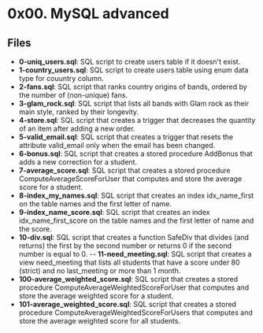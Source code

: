 # 0x00. MySQL advanced
## Files
- **0-uniq_users.sql**: SQL script to create users table if it doesn't exist.
- **1-country_users.sql**: SQL script to create users table using enum data type for couuntry column.
- **2-fans.sql**: SQL script that ranks country origins of bands, ordered by the number of (non-unique) fans.
- **3-glam_rock.sql**: SQL script that lists all bands with Glam rock as their main style, ranked by their longevity.
- **4-store.sql**: SQL script that creates a trigger that decreases the quantity of an item after adding a new order.
- **5-valid_email.sql**: SQL script that creates a trigger that resets the attribute valid_email only when the email has been changed.
- **6-bonus.sql**: SQL script that creates a stored procedure AddBonus that adds a new correction for a student.
- **7-average_score.sql**: SQL script that creates a stored procedure ComputeAverageScoreForUser that computes and store the average score for a student.
- **8-index_my_names.sql**: SQL script that creates an index idx_name_first on the table names and the first letter of name.
- **9-index_name_score.sql**: SQL script that creates an index idx_name_first_score on the table names and the first letter of name and the score.
- **10-div.sql**: SQL script that creates a function SafeDiv that divides (and returns) the first by the second number or returns 0 if the second number is equal to 0.
-- **11-need_meeting.sql**: SQL script that creates a view need_meeting that lists all students that have a score under 80 (strict) and no last_meeting or more than 1 month.
- **100-average_weighted_score.sql**: SQL script that creates a stored procedure ComputeAverageWeightedScoreForUser that computes and store the average weighted score for a student.
- **101-average_weighted_score.sql**: SQL script that creates a stored procedure ComputeAverageWeightedScoreForUsers that computes and store the average weighted score for all students.
